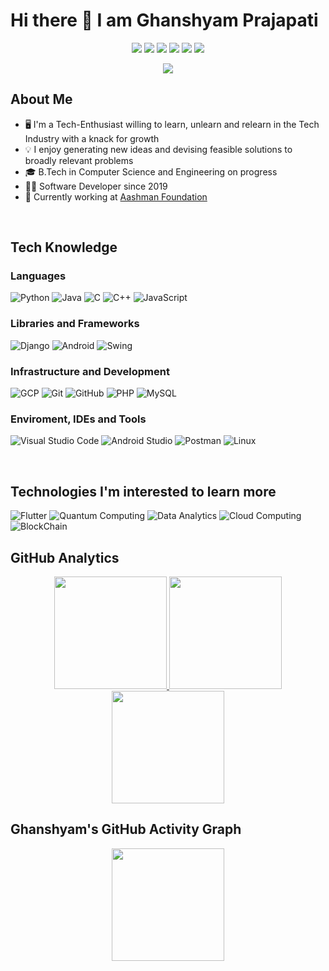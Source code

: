 # Hi there 👋 I am Ghanshyam Prajapati

<p align="center">
<a href="https://www.linkedin.com/in/ghanshyam-prajapati"><img src="https://img.shields.io/badge/-Ghanshyam%20Prajapati-0077B5?style=flat-square&logo=Linkedin&logoColor=white"/></a>
<a href="https://instagram.com/ghanshyam_prajapati_0728"><img src="https://img.shields.io/badge/-@ghanshyam_prajapti_0728-eb349b?style=flat-square&logo=instagram&logoColor=white"/></a>
<a href="https://discord.com/users/Ghanshyam89#4187"><img src="https://img.shields.io/badge/-Ghanshyam89%239622-191970?style=flat-square&logo=discord&logoColor=white"/></a>
<a href="https://m.facebook.com/ghanshyam.username"><img src="https://img.shields.io/badge/-Ghanshyam Prajapati-4267B2?style=flat-square&logo=facebook&logoColor=white"/></a>
<a href="https://www.youtube.com/c/GhanshyamTheCOMRADE"><img src="https://img.shields.io/badge/-Ghanshyam The COMRADE-FF0000?style=flat-square&logo=youtube&logoColor=white"/></a>
<a href="https://about.me/ghanshyamprajapati"><img src="https://img.shields.io/badge/-Ghanshyam Prajapati-808080?style=flat-square&logo=google&logoColor=white"/></a>
<p align="center"> <img src="https://komarev.com/ghpvc/?username=Ghanshyam89&label=Ghanshyam's%20Profile%20Views&color=135429&style=flat&logoColor=white"/> </p>

## About Me 

- 🖥️ I'm a Tech-Enthusiast willing to learn, unlearn and relearn in the Tech Industry with a knack for growth
- 💡 I enjoy generating new ideas and devising feasible solutions to broadly relevant problems
- 🎓 B.Tech in Computer Science and Engineering on progress
- 🧑‍💻 Software Developer since 2019
- 💼 Currently working at <a href="http://www.aasmaanfoundation.org/about.html">Aashman Foundation</a>

</br>

## Tech Knowledge

### Languages
  ![Python](https://img.shields.io/badge/-Python-lightgrey?style=flat&logo=python)
  ![Java](https://img.shields.io/badge/-Java-lightgrey?style=flat&logo=java&logoColor=7e10cc)
  ![C](https://img.shields.io/badge/-C-lightgrey?style=flat&logo=C&logoColor=7e10cc)
  ![C++](https://img.shields.io/badge/-C++-lightgrey?style=flat&logo=cplusplus&logoColor=7e10cc)
  ![JavaScript](https://img.shields.io/badge/-JavaScript-lightgrey?style=flat&logo=javascript)
  
### Libraries and Frameworks
 ![Django](https://img.shields.io/badge/-Django-333333?style=flat&logo=django)
 ![Android](https://img.shields.io/badge/-Android-333333?style=flat&logo=android)
 ![Swing](https://img.shields.io/badge/-Swing-333333?style=flat&logo=java&logoColor=f73636)
   
### Infrastructure and Development
   ![GCP](https://img.shields.io/badge/-Google%20Cloud%20Platform-333333?style=flat&logo=googlecloud)
  ![Git](https://img.shields.io/badge/-Git-333333?style=flat&logo=git)
  ![GitHub](https://img.shields.io/badge/-GitHub-333333?style=flat&logo=github)
  ![PHP](https://img.shields.io/badge/-PHP-333333?style=flat&logo=php)
  ![MySQL](https://img.shields.io/badge/-MySQL-333333?style=flat&logo=mysql)

### Enviroment, IDEs and Tools
  ![Visual Studio Code](https://img.shields.io/badge/-Visual%20Studio%20Code-333333?style=flat&logo=visual-studio-code&logoColor=007ACC)
  ![Android Studio](https://img.shields.io/badge/-Android%20Studio-333333?style=flat&logo=android-studio&logoColor=007ACC)
  ![Postman](https://img.shields.io/badge/-Postman-333333?style=flat&logo=postman)
  ![Linux](https://img.shields.io/badge/-Linux-333333?style=flat&logo=linux)

</br>

## Technologies I'm interested to learn more 

  ![Flutter](https://img.shields.io/badge/-Flutter-333333?style=flat&logo=flutter&logoColor=42bff5)
  ![Quantum Computing](https://img.shields.io/badge/-Quantum%20Computing-333333?style=flat&logo=circle&logoColor=42bff5)
  ![Data Analytics](https://img.shields.io/badge/-Data_Analytics-333333?style=flat&logo=python&logoColor=42bff5)
  ![Cloud Computing](https://img.shields.io/badge/-Cloud-333333?style=flat&logo=googlecloud&logoColor=42bff5)
  ![BlockChain](https://img.shields.io/badge/-BlockChain-333333?style=flat&logo=circle&logoColor=42bff5)
</br>

## GitHub Analytics 

<p align="center">
<a href="https://github.com/Ghanshyam89">
  <img height="180em" src="https://github-readme-stats.vercel.app/api?username=Ghanshyam89&count_private=true&show_icons=true&theme=merko" />
  <img height="180em" src="https://github-readme-stats-eight-theta.vercel.app/api/top-langs/?username=Ghanshyam89&theme=merko&layout=compact&langs_count=10&exclude_repo=gamebase&hide=objective-c,c,java" />
  <img align="center" height="180em" src="https://github-readme-streak-stats.herokuapp.com/?user=Ghanshyam89&theme=merko"/>
</a>
</p>

## Ghanshyam's GitHub Activity Graph

<p align="center">
<a href="https://github.com/Ghanshyam89">
  <img align="center" height="180em" src="https://activity-graph.herokuapp.com/graph?username=Ghanshyam89&theme=xcode"/>
</a>
</p>

<!--
**DouglasDRF/DouglasDRF** is a ✨ _special_ ✨ repository because its `README.md` (this file) appears on your GitHub profile.

Here are some ideas to get you started:

- 🔭 I’m currently working on ...
- 🌱 I’m currently learning ...
- 👯 I’m looking to collaborate on ...
- 🤔 I’m looking for help with ...
- 💬 Ask me about ...
- 📫 How to reach me: ...
- 😄 Pronouns: ...
- ⚡ Fun fact: ...
--> 
